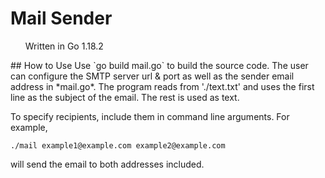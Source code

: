 # Mail Sender
<ul>Written in Go 1.18.2</ul>
## How to Use
Use `go build mail.go` to build the source code. The user can configure the SMTP server url & port as well as the sender email address in *mail.go*. The program reads from './text.txt' and uses the first line as the subject of the email. The rest is used as text.

To specify recipients, include them in command line arguments. For example,

`./mail example1@example.com example2@example.com`

will send the email to both addresses included.

